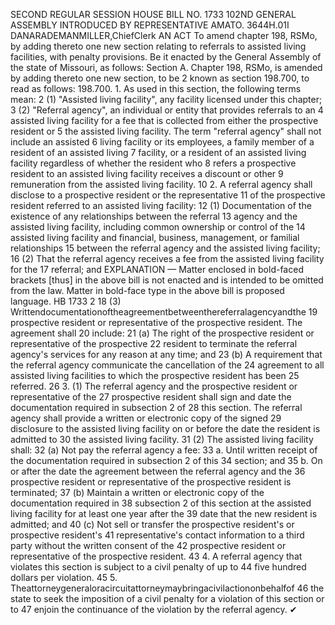 SECOND REGULAR SESSION
HOUSE BILL NO. 1733
102ND GENERAL ASSEMBLY
INTRODUCED BY REPRESENTATIVE AMATO.
3644H.01I DANARADEMANMILLER,ChiefClerk
AN ACT
To amend chapter 198, RSMo, by adding thereto one new section relating to referrals to
assisted living facilities, with penalty provisions.
Be it enacted by the General Assembly of the state of Missouri, as follows:
Section A. Chapter 198, RSMo, is amended by adding thereto one new section, to be
2 known as section 198.700, to read as follows:
198.700. 1. As used in this section, the following terms mean:
2 (1) "Assisted living facility", any facility licensed under this chapter;
3 (2) "Referral agency", an individual or entity that provides referrals to an
4 assisted living facility for a fee that is collected from either the prospective resident or
5 the assisted living facility. The term "referral agency" shall not include an assisted
6 living facility or its employees, a family member of a resident of an assisted living
7 facility, or a resident of an assisted living facility regardless of whether the resident who
8 refers a prospective resident to an assisted living facility receives a discount or other
9 remuneration from the assisted living facility.
10 2. A referral agency shall disclose to a prospective resident or the representative
11 of the prospective resident referred to an assisted living facility:
12 (1) Documentation of the existence of any relationships between the referral
13 agency and the assisted living facility, including common ownership or control of the
14 assisted living facility and financial, business, management, or familial relationships
15 between the referral agency and the assisted living facility;
16 (2) That the referral agency receives a fee from the assisted living facility for the
17 referral; and
EXPLANATION — Matter enclosed in bold-faced brackets [thus] in the above bill is not enacted and is
intended to be omitted from the law. Matter in bold-face type in the above bill is proposed language.
HB 1733 2
18 (3) Writtendocumentationoftheagreementbetweenthereferralagencyandthe
19 prospective resident or representative of the prospective resident. The agreement shall
20 include:
21 (a) The right of the prospective resident or representative of the prospective
22 resident to terminate the referral agency's services for any reason at any time; and
23 (b) A requirement that the referral agency communicate the cancellation of the
24 agreement to all assisted living facilities to which the prospective resident has been
25 referred.
26 3. (1) The referral agency and the prospective resident or representative of the
27 prospective resident shall sign and date the documentation required in subsection 2 of
28 this section. The referral agency shall provide a written or electronic copy of the signed
29 disclosure to the assisted living facility on or before the date the resident is admitted to
30 the assisted living facility.
31 (2) The assisted living facility shall:
32 (a) Not pay the referral agency a fee:
33 a. Until written receipt of the documentation required in subsection 2 of this
34 section; and
35 b. On or after the date the agreement between the referral agency and the
36 prospective resident or representative of the prospective resident is terminated;
37 (b) Maintain a written or electronic copy of the documentation required in
38 subsection 2 of this section at the assisted living facility for at least one year after the
39 date that the new resident is admitted; and
40 (c) Not sell or transfer the prospective resident's or prospective resident's
41 representative's contact information to a third party without the written consent of the
42 prospective resident or representative of the prospective resident.
43 4. A referral agency that violates this section is subject to a civil penalty of up to
44 five hundred dollars per violation.
45 5. Theattorneygeneraloracircuitattorneymaybringacivilactiononbehalfof
46 the state to seek the imposition of a civil penalty for a violation of this section or to
47 enjoin the continuance of the violation by the referral agency.
✔